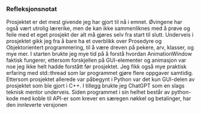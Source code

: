 ### Refleksjonsnotat
Prosjektet er det mest givende jeg har gjort til nå i emnet. Øvingene har også vært utrolig lærerike, men de kan ikke sammenliknes med å prøve og feile med et eget prosjekt der alt må gjøres selv fra start til slutt. Underveis i prosjektet gikk jeg fra å bare ha et overblikk over Prosedyre og Objektorientert programmering, til å være dreven på pekere, arv, klasser, og mye mer. I starten brukte jeg mye tid på å forstå hvordan AnimationWindow faktisk fungerer, ettersom forskjellen på GUI-elementer og animasjon var noe jeg ikke helt hadde forstått før prosjektet. Jeg fikk også mye praktisk erfaring med std::thread som lar programmet gjøre flere oppgaver samtidig. Ettersom prosjektet allerede var påbegynt i Python var det kun GUI-delen av prosjektet som ble gjort i C++. I tillegg brukte jeg ChatGPT som en slags teknisk mentor underveis. Siden programmet i sin helhet består av python-kode med koble til API-er som krever en særegen nøkkel og betalinger, har den innleverte versjonen 
